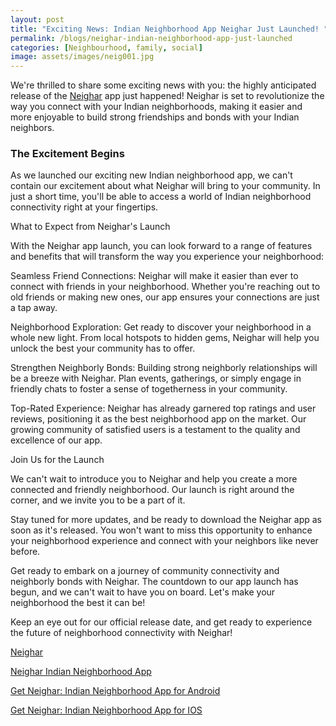 ```yaml
---
layout: post
title: "Exciting News: Indian Neighborhood App Neighar Just Launched! "
permalink: /blogs/neighar-indian-neighborhood-app-just-launched
categories: [Neighbourhood, family, social]
image: assets/images/neig001.jpg
---
```



We're thrilled to share some exciting news with you: the highly anticipated release of the [Neighar](https://www.neighar.com) app just happened! Neighar is set to revolutionize the way you connect with your Indian neighborhoods, making it easier and more enjoyable to build strong friendships and bonds with your Indian neighbors.

### The Excitement Begins

As we launched our exciting new Indian neighborhood app, we can't contain our excitement about what Neighar will bring to your community. In just a short time, you'll be able to access a world of Indian neighborhood connectivity right at your fingertips.

What to Expect from Neighar's Launch

With the Neighar app launch, you can look forward to a range of features and benefits that will transform the way you experience your neighborhood:

Seamless Friend Connections: Neighar will make it easier than ever to connect with friends in your neighborhood. Whether you're reaching out to old friends or making new ones, our app ensures your connections are just a tap away.

Neighborhood Exploration: Get ready to discover your neighborhood in a whole new light. From local hotspots to hidden gems, Neighar will help you unlock the best your community has to offer.

Strengthen Neighborly Bonds: Building strong neighborly relationships will be a breeze with Neighar. Plan events, gatherings, or simply engage in friendly chats to foster a sense of togetherness in your community.

Top-Rated Experience: Neighar has already garnered top ratings and user reviews, positioning it as the best neighborhood app on the market. Our growing community of satisfied users is a testament to the quality and excellence of our app.

Join Us for the Launch

We can't wait to introduce you to Neighar and help you create a more connected and friendly neighborhood. Our launch is right around the corner, and we invite you to be a part of it.

Stay tuned for more updates, and be ready to download the Neighar app as soon as it's released. You won't want to miss this opportunity to enhance your neighborhood experience and connect with your neighbors like never before.

Get ready to embark on a journey of community connectivity and neighborly bonds with Neighar. The countdown to our app launch has begun, and we can't wait to have you on board. Let's make your neighborhood the best it can be!

Keep an eye out for our official release date, and get ready to experience the future of neighborhood connectivity with Neighar!

[Neighar](https://www.neighar.com)

[Neighar Indian Neighborhood App](https://neighar.com/download)

[Get Neighar: Indian Neighborhood App for Android](https://play.google.com/store/apps/details?id=com.neighar.app)

[Get Neighar: Indian Neighborhood App for IOS](https://apps.apple.com/us/app/neighar-india-neighborhood-app/id6471035218)